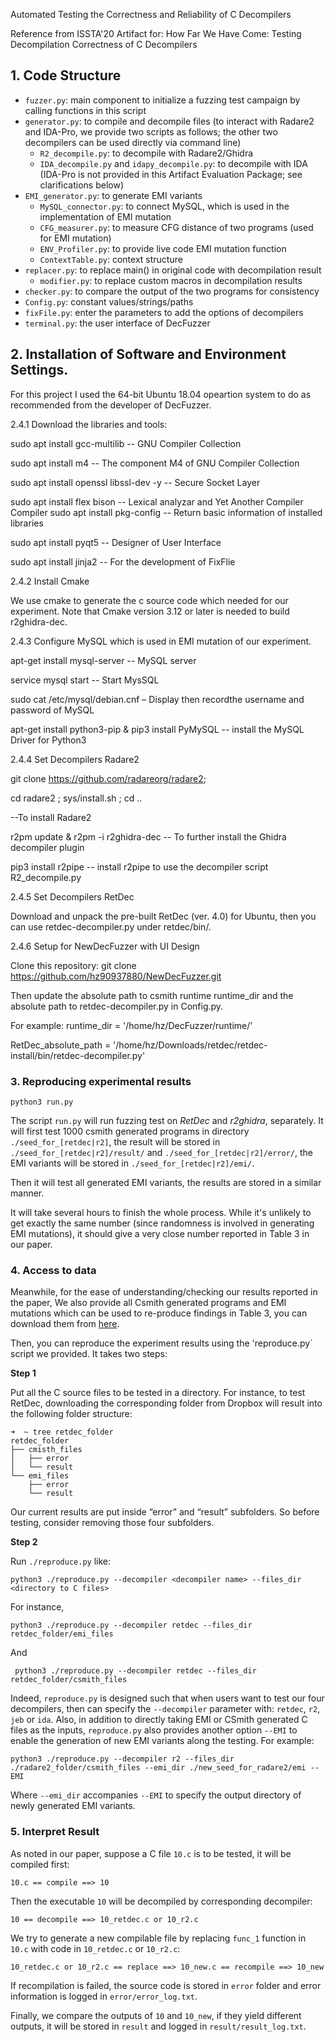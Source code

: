 Automated Testing the Correctness and Reliability of C Decompilers

Reference from ISSTA'20 Artifact for: How Far We Have Come: Testing Decompilation Correctness of C Decompilers


## 1. Code Structure
* `fuzzer.py`: main component to initialize a fuzzing test campaign by calling functions in this script
* `generator.py`: to compile and decompile files (to interact with Radare2 and IDA-Pro, we provide two scripts as follows; the other two decompilers can be used directly via command line)
    * `R2_decompile.py`: to decompile with Radare2/Ghidra 
    * `IDA_decompile.py` and `idapy_decompile.py`: to decompile with IDA (IDA-Pro is not provided in this Artifact Evaluation Package; see clarifications below)
* `EMI_generator.py`: to generate EMI variants
    * `MySQL_connector.py`: to connect MySQL, which is used in the implementation of EMI mutation
    * `CFG_measurer.py`: to measure CFG distance of two programs (used for EMI mutation)
    * `ENV_Profiler.py`: to provide live code EMI mutation function
    * `ContextTable.py`: context structure
* `replacer.py`: to replace main() in original code with decompilation result
    * `modifier.py`: to replace custom macros in decompilation results
* `checker.py`: to compare the output of the two programs for consistency
* `Config.py`: constant values/strings/paths
* `fixFile.py`: enter the parameters to add the options of decompilers
* `terminal.py`: the user interface of DecFuzzer

## 2. Installation of Software and Environment Settings.

For this project I used the 64-bit Ubuntu 18.04 opeartion system to do as recommended from the developer of DecFuzzer.

2.4.1 Download the libraries and tools:

sudo apt install gcc-multilib -- GNU Compiler Collection 

sudo apt install m4 -- The component M4 of GNU Compiler Collection 

sudo apt install openssl libssl-dev -y -- Secure Socket Layer

sudo apt install flex bison -- Lexical analyzar and Yet Another Compiler Compiler sudo apt install pkg-config -- Return basic information of installed libraries

sudo apt install pyqt5 -- Designer of User Interface

sudo apt install jinja2 -- For the development of FixFlie

2.4.2 Install Cmake

We use cmake to generate the c source code which needed for our experiment. Note that Cmake version 3.12 or later is needed to build r2ghidra-dec. 

2.4.3 Configure MySQL which is used in EMI mutation of our experiment. 

apt-get install mysql-server -- MySQL server

service mysql start -- Start MysSQL

sudo cat /etc/mysql/debian.cnf – Display then recordthe username and password of MySQL

apt-get install python3-pip & pip3 install PyMySQL -- install the MySQL Driver for Python3


2.4.4 Set Decompilers Radare2

git clone https://github.com/radareorg/radare2;

cd radare2 ; sys/install.sh ; cd ..  

--To install Radare2

r2pm update & r2pm -i r2ghidra-dec -- To further install the Ghidra decompiler plugin

pip3 install r2pipe -- install r2pipe to use the decompiler script R2_decompile.py

2.4.5 Set Decompilers RetDec

Download and unpack the pre-built RetDec (ver. 4.0) for Ubuntu, then you can use retdec-decompiler.py under retdec/bin/.

2.4.6 Setup for NewDecFuzzer with UI Design

Clone this repository: git clone https://github.com/hz90937880/NewDecFuzzer.git

Then update the absolute path to csmith runtime runtime_dir and the absolute path to retdec-decompiler.py in Config.py. 

For example: runtime_dir = '/home/hz/DecFuzzer/runtime/'

RetDec_absolute_path = '/home/hz/Downloads/retdec/retdec-install/bin/retdec-decompiler.py'


### 3. Reproducing experimental results

    python3 run.py

The script `run.py` will run fuzzing test on *RetDec* and *r2ghidra*, separately. It will first test 1000 csmith generated programs in directory `./seed_for_[retdec|r2]`, the result will be stored in `./seed_for_[retdec|r2]/result/` and `./seed_for_[retdec|r2]/error/`, the EMI variants will be stored in `./seed_for_[retdec|r2]/emi/`.

Then it will test all generated EMI variants, the results are stored in a similar manner.

It will take several hours to finish the whole process. While it's unlikely to get exactly the same number (since randomness is involved in generating EMI mutations), it should give a very close number reported in Table 3 in our paper.

### 4. Access to data

Meanwhile, for the ease of understanding/checking our results reported in the paper, We also provide all Csmith generated programs and EMI mutations which can be used to re-produce findings in Table 3, you can download them from [here](https://www.dropbox.com/sh/kqw7e19snfeukai/AADHZ45TAL9Kxi7v9nmdXfLCa?dl=0).

Then, you can reproduce the experiment results using the 'reproduce.py` script we provided. It takes two steps:

**Step 1**

Put all the C source files to be tested in a directory. For instance, to test RetDec, downloading the corresponding folder from Dropbox will result into the following folder structure:

    ➜  ~ tree retdec_folder
    retdec_folder
    ├── cmisth_files
    │   ├── error
    │   └── result
    └── emi_files
        ├── error
        └── result

Our current results are put inside “error” and “result” subfolders. So before testing, consider removing those four subfolders.


**Step 2**

Run `./reproduce.py` like:

    python3 ./reproduce.py --decompiler <decompiler name> --files_dir <directory to C files>

For instance, 

    python3 ./reproduce.py --decompiler retdec --files_dir retdec_folder/emi_files

And
 
     python3 ./reproduce.py --decompiler retdec --files_dir retdec_folder/csmith_files


Indeed, `reproduce.py` is designed such that when users want to test our four decompilers, then can specify the `--decompiler` parameter with: `retdec`, `r2`, `jeb` or `ida`. Also, in addition to directly taking EMI or CSmith generated C files as the inputs, `reproduce.py` also provides another option `--EMI` to enable the generation of new EMI variants along the testing. For example:

    python3 ./reproduce.py --decompiler r2 --files_dir ./radare2_folder/csmith_files --emi_dir ./new_seed_for_radare2/emi --EMI

Where `--emi_dir` accompanies `--EMI` to specify the output directory of newly generated EMI variants.

### 5. Interpret Result

As noted in our paper, suppose a C file `10.c` is to be tested, it will be compiled first:

    10.c == compile ==> 10

Then the executable `10` will be decompiled by corresponding decompiler:

    10 == decompile ==> 10_retdec.c or 10_r2.c

We try to generate a new compilable file by replacing `func_1` function in `10.c` with code in `10_retdec.c` or `10_r2.c`:

    10_retdec.c or 10_r2.c == replace ==> 10_new.c == recompile ==> 10_new

If recompilation is failed, the source code is stored in `error` folder and error information is logged in `error/error_log.txt`.

Finally, we compare the outputs of `10` and `10_new`, if they yield different outputs, it will be stored in `result` and logged in `result/result_log.txt`.






